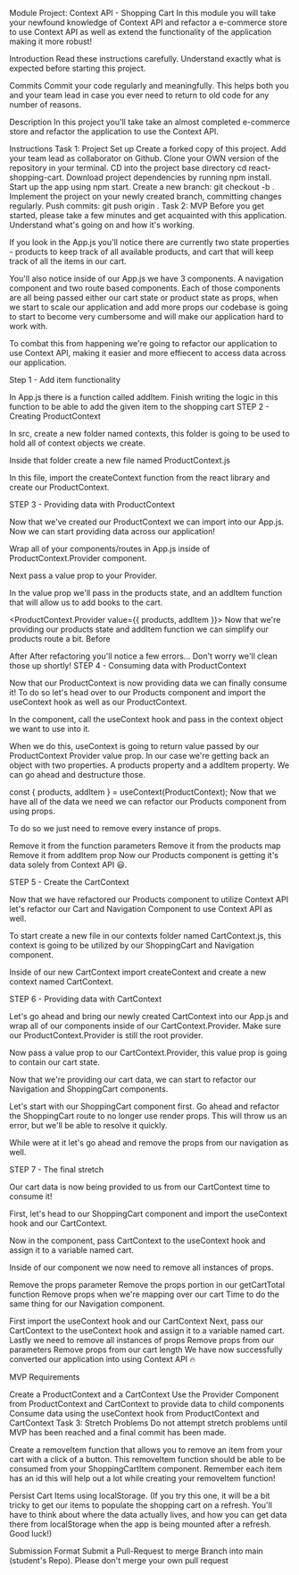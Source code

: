 Module Project: Context API - Shopping Cart
In this module you will take your newfound knowledge of Context API and refactor a e-commerce store to use Context API as well as extend the functionality of the application making it more robust!

Introduction
Read these instructions carefully. Understand exactly what is expected before starting this project.

Commits
Commit your code regularly and meaningfully. This helps both you and your team lead in case you ever need to return to old code for any number of reasons.

Description
In this project you'll take take an almost completed e-commerce store and refactor the application to use the Context API.

Instructions
Task 1: Project Set up
 Create a forked copy of this project.
 Add your team lead as collaborator on Github.
 Clone your OWN version of the repository in your terminal.
 CD into the project base directory cd react-shopping-cart.
 Download project dependencies by running npm install.
 Start up the app using npm start.
 Create a new branch: git checkout -b <firstName-lastName>.
 Implement the project on your newly created <firstName-lastName> branch, committing changes regularly.
 Push commits: git push origin <firstName-lastName>.
Task 2: MVP
Before you get started, please take a few minutes and get acquainted with this application. Understand what's going on and how it's working.

If you look in the App.js you'll notice there are currently two state properties - products to keep track of all available products, and cart that will keep track of all the items in our cart.

You'll also notice inside of our App.js we have 3 components. A navigation component and two route based components. Each of those components are all being passed either our cart state or product state as props, when we start to scale our application and add more props our codebase is going to start to become very cumbersome and will make our application hard to work with.

To combat this from happening we're going to refactor our application to use Context API, making it easier and more effiecent to access data across our application.

Step 1 - Add item functionality

In App.js there is a function called addItem. Finish writing the logic in this function to be able to add the given item to the shopping cart
STEP 2 - Creating ProductContext

In src, create a new folder named contexts, this folder is going to be used to hold all of context objects we create.

Inside that folder create a new file named ProductContext.js

In this file, import the createContext function from the react library and create our ProductContext.

STEP 3 - Providing data with ProductContext

Now that we've created our ProductContext we can import into our App.js. Now we can start providing data across our application!

Wrap all of your components/routes in App.js inside of ProductContext.Provider component.

Next pass a value prop to your Provider.

In the value prop we'll pass in the products state, and an addItem function that will allow us to add books to the cart.

<ProductContext.Provider value={{ products, addItem }}>
Now that we're providing our products state and addItem function we can simplify our products route a bit.
Before

<Route exact path="/">
  <Products products={products} addItem={addItem} />
</Route>
After

<Route exact path="/">
  <Products />
</Route>
After refactoring you'll notice a few errors... Don't worry we'll clean those up shortly!
STEP 4 - Consuming data with ProductContext

Now that our ProductContext is now providing data we can finally consume it! To do so let's head over to our Products component and import the useContext hook as well as our ProductContext.

In the component, call the useContext hook and pass in the context object we want to use into it.

When we do this, useContext is going to return value passed by our ProductContext Provider value prop. In our case we're getting back an object with two properties. A products property and a addItem property. We can go ahead and destructure those.

const { products, addItem } = useContext(ProductContext);
Now that we have all of the data we need we can refactor our Products component from using props.

To do so we just need to remove every instance of props.

Remove it from the function parameters
Remove it from the products map
Remove it from addItem prop
Now our Products component is getting it's data solely from Context API 😃.

STEP 5 - Create the CartContext

Now that we have refactored our Products component to utilize Context API let's refactor our Cart and Navigation Component to use Context API as well.

To start create a new file in our contexts folder named CartContext.js, this context is going to be utilized by our ShoppingCart and Navigation component.

Inside of our new CartContext import createContext and create a new context named CartContext.

STEP 6 - Providing data with CartContext

Let's go ahead and bring our newly created CartContext into our App.js and wrap all of our components inside of our CartContext.Provider. Make sure our ProductContext.Provider is still the root provider.

Now pass a value prop to our CartContext.Provider, this value prop is going to contain our cart state.

Now that we're providing our cart data, we can start to refactor our Navigation and ShoppingCart components.

Let's start with our ShoppingCart component first. Go ahead and refactor the ShoppingCart route to no longer use render props. This will throw us an error, but we'll be able to resolve it quickly.

While were at it let's go ahead and remove the props from our navigation as well.

STEP 7 - The final stretch

Our cart data is now being provided to us from our CartContext time to consume it!

First, let's head to our ShoppingCart component and import the useContext hook and our CartContext.

Now in the component, pass CartContext to the useContext hook and assign it to a variable named cart.

Inside of our component we now need to remove all instances of props.

Remove the props parameter
Remove the props portion in our getCartTotal function
Remove props when we're mapping over our cart
Time to do the same thing for our Navigation component.

First import the useContext hook and our CartContext
Next, pass our CartContext to the useContext hook and assign it to a variable named cart.
Lastly we need to remove all instances of props
Remove props from our parameters
Remove props from our cart length
We have now successfully converted our application into using Context API 🔥

MVP Requirements

Create a ProductContext and a CartContext
Use the Provider Component from ProductContext and CartContext to provide data to child components
Consume data using the useContext hook from ProductContext and CartContext
Task 3: Stretch Problems
Do not attempt stretch problems until MVP has been reached and a final commit has been made.

Create a removeItem function that allows you to remove an item from your cart with a click of a button. This removeItem function should be able to be consumed from your ShoppingCartItem component. Remember each item has an id this will help out a lot while creating your removeItem function!

Persist Cart Items using localStorage. (If you try this one, it will be a bit tricky to get our items to populate the shopping cart on a refresh. You'll have to think about where the data actually lives, and how you can get data there from localStorage when the app is being mounted after a refresh. Good luck!)

Submission Format
 Submit a Pull-Request to merge <firstName-lastName> Branch into main (student's Repo). Please don't merge your own pull request
